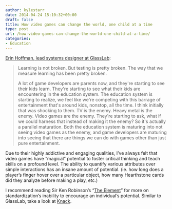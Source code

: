 ```yaml
---
author: kylestarr
date: 2014-04-24 15:10:32+00:00
draft: false
title: How video games can change the world, one child at a time
type: post
url: /how-video-games-can-change-the-world-one-child-at-a-time/
categories:
- Education
---
```


[Erin Hoffman, lead systems designer at GlassLab](http://www.polygon.com/features/2014/4/24/5636832/glasslab):

> Learning is not broken. But testing is pretty broken. The way that we measure learning has been pretty broken.
>
> A lot of game developers are parents now, and they're starting to see their kids learn. They're starting to see what their kids are encountering in the education system. The education system is starting to realize, we feel like we're competing with this barrage of entertainment that's around kids, nonstop, all the time. I think initially that was shocking to them. TV is the enemy. Heavy metal is the enemy. Video games are the enemy. They're starting to ask, what if we could harness that instead of making it the enemy? So it's actually a parallel maturation. Both the education system is maturing into not seeing video games as the enemy, and game developers are maturing into seeing that there are things we can do with games other than just pure entertainment.

Due to their highly addictive and engaging qualities, I’ve always felt that video games have “magical” potential to foster critical thinking and teach skills on a profound level. The ability to quantify various attributes over simple interactions has an insane amount of potential. (ie. how long does a player’s finger hover over a particular object, how many Hearthstone cards did they analyze before making a play, etc.)

I recommend reading Sir Ken Robinson’s “[The Element](http://www.amazon.com/gp/product/0143116738/ref=as_li_ss_tl?ie=UTF8&camp=1789&creative=390957&creativeASIN=0143116738&linkCode=as2&tag=tpv07-20)” for more on standardization’s inability to encourage an individual’s potential. Similar to GlassLab, take a look at [Knack](http://knack.it/).
